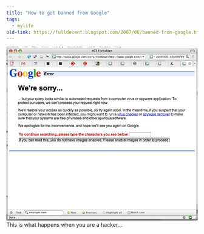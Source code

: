 ```yaml
---
title: "How to get banned from Google"
tags: 
  - mylife	
old-link: https://fulldecent.blogspot.com/2007/06/banned-from-google.html
---
```


![You are blocked from Google](/assets/images/2007-06-12-banned-from-google.webp)
This is what happens when you are a hacker...
